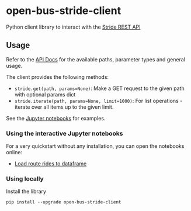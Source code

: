 # open-bus-stride-client

Python client library to interact with the [Stride REST API](https://open-bus-stride-api.hasadna.org.il/docs)

## Usage

Refer to the [API Docs](https://open-bus-stride-api.hasadna.org.il/docs) for the available paths, parameter types and general usage.

The client provides the following methods:

* `stride.get(path, params=None)`: Make a GET request to the given path with optional params dict
* `stride.iterate(path, params=None, limit=1000)`: For list operations - iterate over all items up to the given limit.

See the [Jupyter notebooks](notebooks) for examples.

### Using the interactive Jupyter notebooks

For a very quickstart without any installation, you can open the notebooks online:

* [Load route rides to dataframe](https://mybinder.org/v2/gh/hasadna/open-bus-stride-client/HEAD?labpath=notebooks%2FLoad%20route%20rides%20to%20dataframe.ipynb)

### Using locally

Install the library

```
pip install --upgrade open-bus-stride-client
```
